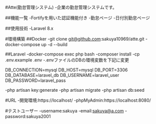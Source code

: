 #Atte(勤怠管理システム)
-企業の勤怠管理システムです。

##機能一覧
-Fortifyを用いた認証機能付き
-勤怠ページ
-日付別勤怠ページ

##使用技術
-Laravel 8.x

#環境構築
##Docker
-git clone git@github.com:sakuya10969/atte.git
-docker-compose up -d --build

##Laravel
-docker-compose exec php bash
-composer install
-cp .env.example .env
-.envファイルのDBの環境変数を下記に変更

DB_CONNECTION=mysql
DB_HOST=mysql
DB_PORT=3306
DB_DATABASE=laravel_db
DB_USERNAME=laravel_user
DB_PASSWORD=laravel_pass

-php artisan key:generate
-php artisan migrate
-php artisan db:seed

#URL
-開発環境:https://localhost/
-phpMyAdmin:https://localhost:8080/

#テストユーザー
-username:sakuya
-email:sakuya@a.com
-password:sakuya2001
